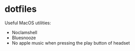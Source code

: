 # dotfiles

Useful MacOS utilities:
- Noclamshell
- Bluesnooze
- No apple music when pressing the play button of headset
